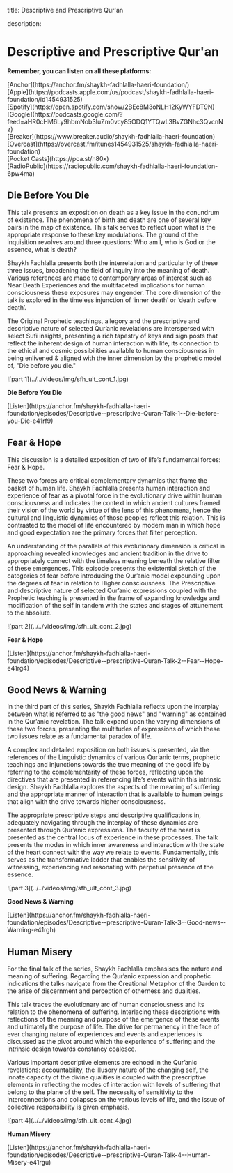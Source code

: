 title: Descriptive and Prescriptive Qur'an

description:

# Descriptive and Prescriptive Qur'an

<div markdown="1" class="card article sidebar center">

**Remember, you can listen on all these platforms:**

<div markdown="3" class="audio-link">
[Anchor](https://anchor.fm/shaykh-fadhlalla-haeri-foundation/)
</div>

<div markdown="3" class="audio-link">
[Apple](https://podcasts.apple.com/us/podcast/shaykh-fadhlalla-haeri-foundation/id1454931525)
</div>

<div markdown="3" class="audio-link">
[Spotify](https://open.spotify.com/show/2BEc8M3oNLH12KyWYFDT9N) 
</div>

<div markdown="3" class="audio-link">
[Google](https://podcasts.google.com/?feed=aHR0cHM6Ly9hbmNob3IuZm0vcy85ODQ1YTQwL3BvZGNhc3QvcnNz)
</div>

<div markdown="3" class="audio-link">
[Breaker](https://www.breaker.audio/shaykh-fadhlalla-haeri-foundation)
</div>

<div markdown="3" class="audio-link">
[Overcast](https://overcast.fm/itunes1454931525/shaykh-fadhlalla-haeri-foundation)
</div>

<div markdown="3" class="audio-link">
[Pocket Casts](https://pca.st/n80x)
</div>

<div markdown="3" class="audio-link">
[RadioPublic](https://radiopublic.com/shaykh-fadhlalla-haeri-foundation-6pw4ma)
</div>

</div>

## Die Before You Die

This talk presents an exposition on death as a key issue in the conundrum of existence. The phenomena of birth and death are one of several key pairs in the map of existence. This talk serves to reflect upon what is the appropriate response to these key modulations. The ground of the inquisition revolves around three questions: Who am I, who is God or the essence, what is death? 

Shaykh Fadhlalla presents both the interrelation and particularity of these three issues, broadening the field of inquiry into the meaning of death. Various references are made to contemporary areas of interest such as Near Death Experiences and the multifaceted implications for human consciousness these exposures may engender. The core dimension of the talk is explored in the timeless injunction of ‘inner death’ or ‘death before death’.

The Original Prophetic teachings, allegory and the prescriptive and descriptive nature of selected Qur’anic revelations are interspersed with select Sufi insights, presenting a rich tapestry of keys and sign posts that reflect the inherent design of human interaction with life, its connection to the ethical and cosmic possibilities available to human consciousness in being enlivened & aligned with the inner dimension by the prophetic model of, "Die before you die."

<div markdown="1" class="card video sidebar center gemoji center-content">

<div markdown="2" class="video-image">
![part 1](../../videos/img/sfh_ult_cont_1.jpg)
</div>

**Die Before You Die**

<div markdown="3" class="video-link">
[Listen](https://anchor.fm/shaykh-fadhlalla-haeri-foundation/episodes/Descriptive--prescriptive-Quran-Talk-1--Die-before-you-Die-e41rf9)
</div>

</div>

<div markdown="1" class="clear"></div>

## Fear & Hope

This discussion is a detailed exposition of two of life’s fundamental forces: Fear & Hope.

These two forces are critical complementary dynamics that frame the basket of human life. Shaykh Fadhlalla presents human interaction and experience of fear as a pivotal force in the evolutionary drive within human consciousness and indicates the context in which ancient cultures framed their vision of the world by virtue of the lens of this phenomena, hence the cultural and linguistic dynamics of those peoples reflect this relation. This is contrasted to the model of life encountered by modern man in which hope and good expectation are the primary forces that filter perception. 

An understanding of the parallels of this evolutionary dimension is critical in approaching revealed knowledges and ancient tradition in the drive to appropriately connect with the timeless meaning beneath the relative filter of these emergences. This episode presents the existential sketch of the categories of fear before introducing the Qur’anic model expounding upon the degrees of fear in relation to Higher consciousness. The Prescriptive and descriptive nature of selected Qur’anic expressions coupled with the Prophetic teaching is presented in the frame of expanding knowledge and modification of the self in tandem with the states and stages of attunement to the absolute.

<div markdown="1" class="card video sidebar center gemoji center-content">

<div markdown="2" class="video-image">
![part 2](../../videos/img/sfh_ult_cont_2.jpg)
</div>

**Fear & Hope**

<div markdown="3" class="video-link">
[Listen](https://anchor.fm/shaykh-fadhlalla-haeri-foundation/episodes/Descriptive--prescriptive-Quran-Talk-2--Fear--Hope-e41rg4)
</div>

</div>

<div markdown="1" class="clear"></div>

## Good News & Warning

In the third part of this series, Shaykh Fadhlalla reflects upon the interplay between what is referred to as "the good news" and "warning" as contained in the Qur’anic revelation. The talk expand upon the varying dimensions of these two forces, presenting the multitudes of expressions of which these two issues relate as a fundamental paradox of life. 

A complex and detailed exposition on both issues is presented, via the references of the Linguistic dynamics of various Qur’anic terms, prophetic teachings and injunctions towards the true meaning of the good life by referring to the complementarity of these forces, reflecting upon the directives that are presented in referencing life’s events within this intrinsic design. Shaykh Fadhlalla explores the aspects of the meaning of suffering and the appropriate manner of interaction that is available to human beings that align with the drive towards higher consciousness.

The appropriate prescriptive steps and descriptive qualifications in, adequately navigating through the interplay of these dynamics are presented through Qur’anic expressions. The faculty of the heart is presented as the central locus of experience in these processes. The talk presents the modes in which inner awareness and interaction with the state of the heart connect with the way we relate to events. Fundamentally, this serves as the transformative ladder that enables the sensitivity of witnessing, experiencing and resonating with perpetual presence of the essence.

<div markdown="1" class="card video sidebar center gemoji center-content">

<div markdown="2" class="video-image">
![part 3](../../videos/img/sfh_ult_cont_3.jpg)
</div>

**Good News & Warning**

<div markdown="3" class="video-link">
[Listen](https://anchor.fm/shaykh-fadhlalla-haeri-foundation/episodes/Descriptive--prescriptive-Quran-Talk-3--Good-news--Warning-e41rgh)
</div>

</div>

<div markdown="1" class="clear"></div>

## Human Misery

For the final talk of the series, Shaykh Fadhlalla emphasises the nature and meaning of suffering. Regarding the Qur’anic expression and prophetic indications the talks navigate from the Creational Metaphor of the Garden to the arise of discernment and perception of otherness and dualities. 

This talk traces the evolutionary arc of human consciousness and its relation to the phenomena of suffering. Interlacing these descriptions with reflections of the meaning and purpose of the emergence of these events and ultimately the purpose of life. The drive for permanency in the face of ever changing nature of experiences and events and experiences is discussed as the pivot around which the experience of suffering and the intrinsic design towards constancy coalesce.

Various important descriptive elements are echoed in the Qur’anic revelations: accountability, the illusory nature of the changing self, the innate capacity of the divine qualities is coupled with the prescriptive elements in reflecting the modes of interaction with levels of suffering that belong to the plane of the self. The necessity of sensitivity to the interconnections and collapses on the various levels of life, and the issue of collective responsibility is given emphasis.

<div markdown="1" class="card video sidebar center gemoji center-content">

<div markdown="2" class="video-image">
![part 4](../../videos/img/sfh_ult_cont_4.jpg)
</div>

**Human Misery**

<div markdown="3" class="video-link">
[Listen](https://anchor.fm/shaykh-fadhlalla-haeri-foundation/episodes/Descriptive--prescriptive-Quran-Talk-4--Human-Misery-e41rgu)
</div>

</div>
